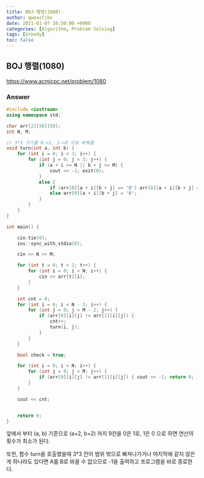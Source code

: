 ```yaml
---
title: BOJ-행렬(1080)
author: qweasfjbv
date: 2021-01-07 16:50:00 +0900
categories: [Algorithm, Problem Solving]
tags: [Greedy]
toc: false
---
```


## BOJ 행렬(1080)

<https://www.acmicpc.net/problem/1080>

### Answer

```cpp
#include <iostream>
using namespace std;

char arr[2][50][50];
int N, M;

// 3*3 크기를 0->1, 1->0 으로 바꿔줌
void turn(int a, int b) {
	for (int i = 0; i < 3; i++) {
		for (int j = 0; j < 3; j++) {
			if (a + i >= N || b + j >= M) {
				cout << -1; exit(0);
			}
			else {
				if (arr[0][a + i][b + j] == '0') arr[0][a + i][b + j] = '1';
				else arr[0][a + i][b + j] = '0';
			}
		}
	}
}

int main() {

	cin.tie(0);
	ios::sync_with_stdio(0);

	cin >> N >> M;

	for (int t = 0; t < 2; t++) {
		for (int i = 0; i < N; i++) {
			cin >> arr[t][i];
		}
	}

	int cnt = 0;
	for (int i = 0; i < N - 2; i++) {
		for (int j = 0; j < M - 2; j++) {
			if (arr[0][i][j] != arr[1][i][j]) {
				cnt++;
				turn(i, j);
			}
		}
	}

	bool check = true;

	for (int i = 0; i < N; i++) {
		for (int j = 0; j < M; j++) {
			if (arr[0][i][j] != arr[1][i][j]) { cout << -1; return 0; }
		}
	}

	cout << cnt;


	return 0;
}
```

앞에서 부터 (a, b) 기준으로 (a+2, b+2) 까지 9칸을 0은 1로, 1은 0 으로 하면 연산의 횟수가 최소가 된다.

또한, 함수 turn을 호출했을때 3*3 칸이 범위 밖으로 빠져나가거나 마지막에 같지 않은게 하나라도 있다면 A를 B로 바꿀 수 없으므로 -1을 출력하고 프로그램을 바로 종료한다.